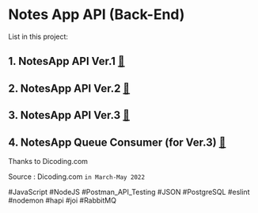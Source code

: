 # Notes App API (Back-End)

List in this project:
## 1. NotesApp API Ver.1 [:mag_right:](https://github.com/hanihan04/NotesApp_BackEnd/tree/notesapp_api_v1)
## 2. NotesApp API Ver.2 [:mag_right:](https://github.com/hanihan04/NotesApp_BackEnd/tree/notesapp_api_v2)
## 3. NotesApp API Ver.3 [:mag_right:](https://github.com/hanihan04/NotesApp_BackEnd/tree/notesapp_api_v3) 
## 4. NotesApp Queue Consumer (for Ver.3) [:mag_right:](https://github.com/hanihan04/NotesApp_BackEnd/tree/notesapp_v3_queue_consumer)

Thanks to Dicoding.com

Source : Dicoding.com `in March-May 2022`

#JavaScript #NodeJS #Postman_API_Testing #JSON #PostgreSQL #eslint #nodemon #hapi #joi #RabbitMQ
